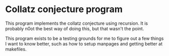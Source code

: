# Collatz conjecture program
This program implements the collatz conjecture using recursion.  It is probably n0ot the best way of doing this, but that wasn't the point.

This program exists to be a testing grounds for me to figure out a few things I want to know better, such as how to setup manpages and getting better at makefiles.
